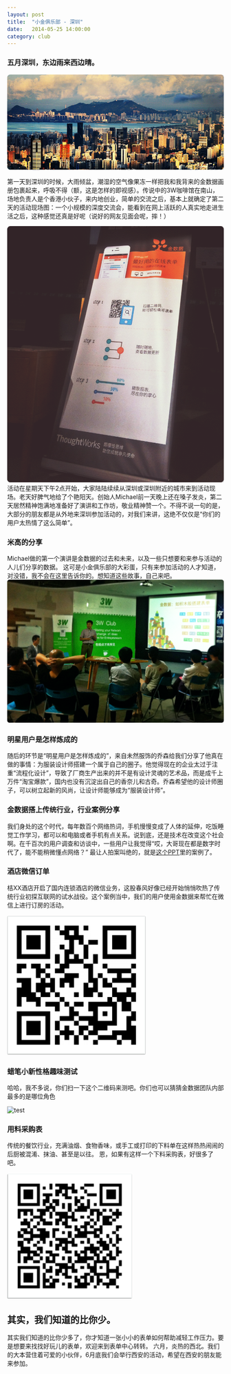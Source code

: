 ```yaml
---
layout: post
title:  "小金俱乐部 - 深圳"
date:   2014-05-25 14:00:00
category: club
---
```


### 五月深圳，东边雨来西边晴。
![Shenzhen](/images/club-shenzhen-1.jpg)

第一天到深圳的时候，大雨倾盆，潮湿的空气像果冻一样把我和我背来的金数据画册包裹起来，呼吸不得（额，这是怎样的即视感）。传说中的3W咖啡馆在南山，场地负责人是个香港小伙子，来内地创业，简单的交流之后，基本上就确定了第二天的活动现场图：一个小规模的深度交流会，能看到在网上活跃的人真实地走进生活之后，这种感觉还真是好呢（说好的网友见面会呢，摔！）

![poster](/images/club-shenzhen-2.png)
活动在星期天下午2点开始，大家陆陆续续从深圳或深圳附近的城市来到活动现场。老天好脾气地给了个艳阳天。创始人Michael前一天晚上还在嗓子发炎，第二天居然精神饱满地准备好了演讲和工作坊，敬业精神赞一个。不得不说一句的是，大部分的朋友都是从外地来深圳参加活动的，对我们来讲，这绝不仅仅是“你们的用户太热情了这么简单”。

### 米高的分享
Michael做的第一个演讲是金数据的过去和未来，以及一些只想要和来参与活动的人儿们分享的数据。
这可是小金俱乐部的大彩蛋，只有来参加活动的人才知道，对没错，我不会在这里告诉你的。想知道这些故事，自己来吧。
![Michael](/images/club-shenzhen-3.png)

### 明星用户是怎样炼成的
随后的环节是“明星用户是怎样炼成的”，来自未然服饰的乔森给我们分享了他真在做的事情：为服装设计师搭建一个属于自己的圈子。他觉得现在的企业太过于注重“流程化设计”，导致了厂商生产出来的并不是有设计灵魂的艺术品，而是成千上万件“淘宝爆款”，国内也没有沉淀出自己的香奈儿和古奇。乔森希望他的设计师圈子，可以树立起新的风尚，让设计师能够成为“服装设计师”。

### 金数据搭上传统行业，行业案例分享
我们身处的这个时代，每年数百个网络热词，手机慢慢变成了人体的延伸，吃饭睡觉工作学习，都可以和电脑或者手机有点关系。说到底，还是技术在改变这个社会啊。在千百次的用户调查和访谈中，一些用户让我觉得“哎，大哥现在都是数字时代了，能不能稍微懂点网络？” 最让人拍案叫绝的，就是[这个PPT](http://pan.baidu.com/s/1kToPfIf)里的案例了。

### 酒店微信订单
桔XX酒店开启了国内连锁酒店的微信业务，这股春风好像已经开始悄悄吹热了传统行业初探互联网的试水战役。这个案例当中，我们的用户使用金数据来帮忙在微信上进行订房的活动。

![hotel](/images/club-shenzhen-hotelqrcode.png)

### 蜡笔小新性格趣味测试
哈哈，我不多说，你们扫一下这个二维码来测吧。你们也可以猜猜金数据团队内部最多的是哪位角色

![test](/images/club-shenzhen-testqrcode.png)

### 用料采购表
传统的餐饮行业，充满油烟、食物香味，或手工或打印的下料单在这样热热闹闹的后厨被混淆、抹油、甚至是以往。
恩，如果有这样一个下料采购表，好很多了吧。

![res](/images/club-shenzhen-resqrcode.png)


## 其实，我们知道的比你少。
其实我们知道的比你少多了，你才知道一张小小的表单如何帮助减轻工作压力。要是想要来找找好玩儿的表单，欢迎来到表单中心转转。
六月，炎热的西北。我们的大本营住着可爱的小伙伴，6月底我们会举行西安的活动，希望在西安的朋友能来参加。
